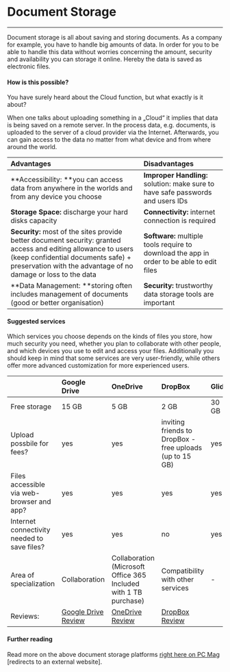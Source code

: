 # Document Storage

---

Document storage is all about saving and storing documents. As a company for example, you have to handle big amounts of data. In order for you to be able to handle this data without worries concerning the amount, security and availability you can storage it online. Hereby the data is saved as electronic files.

#### How is this possible?

You have surely heard about the Cloud function, but what exactly is it about?

When one talks about uploading something in a „Cloud“ it implies that data is being saved on a remote server. In the process data, e.g. documents, is uploaded to the server of a cloud provider via the Internet. Afterwards, you can gain access to the data no matter from what device and from where around the world.

| **Advantages** | **Disadvantages** |
| :--- | :--- |
| **Accessibility: **you can access data from anywhere in the worlds and from any device you choose | **Improper Handling:** solution: make sure to have safe passwords and users IDs |
| **Storage Space:** discharge your hard disks capacity | **Connectivity:** internet connection is required |
| **Security:** most of the sites provide better document security: granted access and editing allowance to users \(keep confidential documents safe\) + preservation with the advantage of no damage or loss to the data | **Software:** multiple tools require to download the app in order to be able to edit files |
| **Data Management: **storing often includes management of documents \(good or better organisation\) | **Security:** trustworthy data storage tools are important |

#### Suggested services

Which services you choose depends on the kinds of files you store, how much security you need, whether you plan to collaborate with other people, and which devices you use to edit and access your files. Additionally you should keep in mind that some services are very user-friendly, while others offer more advanced customization for more experienced users.


|  | Google Drive | OneDrive | DropBox | Glide | iCloud |
| :--- | :--- | :--- | :--- | :--- | :--- |
| Free storage | 15 GB | 5 GB | 2 GB | 30 GB | 5 GB |
| Upload possbile for fees? | yes | yes | inviting friends to DropBox -  free uploads \(up to 15 GB\) | yes | yes |
| Files accessible via web-browser and app? | yes | yes | yes | yes | yes |
| Internet connectivity needed to save files? | yes | yes | no | yes | yes |
| Area of specialization | Collaboration | Collaboration \(Microsoft Office 365 Included with 1 TB purchase\) | Compatibility with other services | - | Apple device users |
| Reviews: | [Google Drive Review](http://uk.pcmag.com/google-drive/15854/review/google-drive) | [OneDrive Review](http://uk.pcmag.com/microsoft-skydrive/1433/review/microsoft-onedrive) | [DropBox Review](http://uk.pcmag.com/dropbox/2590/review/dropbox) |  | [iCloud Review](http://uk.pcmag.com/apple-icloud-drive/40428/review/apple-icloud-drive) |

#### Further reading

Read more on the above document storage platforms [right here on PC Mag](http://uk.pcmag.com/storage-devices-reviews/3682/guide/the-best-cloud-storage-and-file-sharing-services-of-2017) [redirects to an external website].

